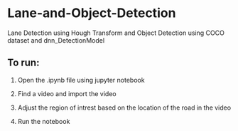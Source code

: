 # Lane-and-Object-Detection
Lane Detection using Hough Transform and Object Detection using COCO dataset and dnn_DetectionModel



## To run:
 1. Open the .ipynb file using jupyter notebook
 
 2. Find a video and import the video
 
 3. Adjust the region of intrest based on the location of the road in the video
 
 4. Run the notebook
